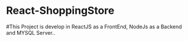 # React-ShoppingStore
#This Project is develop in ReactJS as a FrontEnd, NodeJs as a Backend and MYSQL Server..

